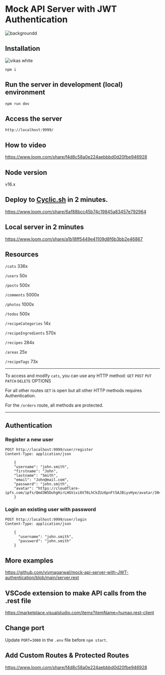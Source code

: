 # Mock API Server with JWT Authentication


![backgroundd](https://github.com/vikassuresh4397/viveksir-api-deploy-link/assets/112813417/883ba6ca-3e17-4797-9e66-70b301e62eaf)

## Installation
![vikas white](https://github.com/vikassuresh4397/viveksir-api-deploy-link/assets/112813417/1e46e5fb-52a5-4ab3-b07c-d1890c9ba636)

```
npm i
```

## Run the server in development (local) environment
```
npm run dev
```

## Access the server
```
http://localhost:9999/
```

## How to video
https://www.loom.com/share/f4d8c58a0e224aebbbd0d20fbe946928

## Node version
v16.x

## Deploy to [Cyclic.sh](https://app.cyclic.sh/#/join/vivmagarwal) in 2 minutes.
https://www.loom.com/share/6af88bcc45b74c19845a83457e792964

## Local server in 2 minutes
https://www.loom.com/share/a1b18ff5449e41109d8f6b3bb2e46867

## Resources
`/cats` 336x

`/users` 50x

`/posts` 500x

`/comments` 5000x

`/photos` 1000x

`/todos` 500x

`/recipeCategories` 14x

`/recipeIngredients` 570x

`/recipes` 284x

`/areas` 25x

`/recipeTags` 73x

<hr>

To access and modify `cats`, you can use any HTTP method:
`GET` `POST` `PUT` `PATCH` `DELETE` OPTIONS

For all other routes `GET` is open but all other HTTP methods requires Authentication.

For the `/orders` route, all methods are protected.

<hr>

## Authentication
### Register a new user 
```
POST http://localhost:9999/user/register
Content-Type: application/json

    {
    "username": "john.smith",
    "firstname": "John",
    "lastname": "Smith",
    "email": "John@mail.com",
    "password": "john.smith",
    "avatar": "https://cloudflare-ipfs.com/ipfs/Qmd3W5DuhgHirLHGVixi6V76LhCkZUz6pnFt5AJBiyvHye/avatar/304.jpg"
    }
```    

### Login an existing user with password
```
POST http://localhost:9999/user/login
Content-Type: application/json

    {
      "username": "john.smith",
      "password": "john.smith"
    }
```

###

## More examples
https://github.com/vivmagarwal/mock-api-server-with-JWT-authentication/blob/main/server.rest

## VSCode extension to make API calls from the .rest file
https://marketplace.visualstudio.com/items?itemName=humao.rest-client 

## Change port
Update `PORT=3000` in the `.env` file before `npm start`.

## Add Custom Routes & Protected Routes
https://www.loom.com/share/f4d8c58a0e224aebbbd0d20fbe946928
